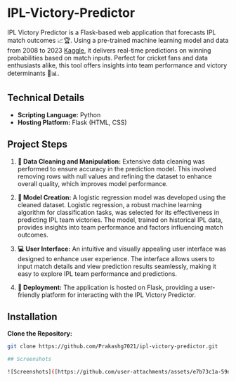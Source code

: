 # IPL-Victory-Predictor
IPL Victory Predictor is a Flask-based web application that forecasts IPL match outcomes 📈🏆. Using a pre-trained machine learning model and data from 2008 to 2023 [Kaggle](https://www.kaggle.com/datasets/patrickb1912/ipl-complete-dataset-20082020/data), it delivers real-time predictions on winning probabilities based on match inputs. Perfect for cricket fans and data enthusiasts alike, this tool offers insights into team performance and victory determinants 💪📊.

## Technical Details

- **Scripting Language:** Python
- **Hosting Platform:** Flask (HTML, CSS)


## Project Steps

1. **🧹 Data Cleaning and Manipulation:**
   Extensive data cleaning was performed to ensure accuracy in the prediction model. This involved removing rows with null values and refining the dataset to enhance overall quality, which improves model performance.

2. **🔬 Model Creation:**
   A logistic regression model was developed using the cleaned dataset. Logistic regression, a robust machine learning algorithm for classification tasks, was selected for its effectiveness in predicting IPL team victories. The model, trained on historical IPL data, provides insights into team performance and factors influencing match outcomes.

3. **💻 User Interface:**
   An intuitive and visually appealing user interface was designed to enhance user experience. The interface allows users to input match details and view prediction results seamlessly, making it easy to explore IPL team performance and predictions.

4. **🚀 Deployment:**
   The application is hosted on Flask, providing a user-friendly platform for interacting with the IPL Victory Predictor.

## Installation

**Clone the Repository:**
   ```bash
   git clone https://github.com/Prakashg7021/ipl-victory-predictor.git

## Screenshots

![Screenshots]([https://github.com/user-attachments/assets/e7b73c1a-59d2-4a08-992c-2e6fe3fb7d80](https://github.com/Prakashg7021/IPL-Victory-Predictor/blob/main/IPL%20Victory%20Predictor%20Project/screenshots.png))

